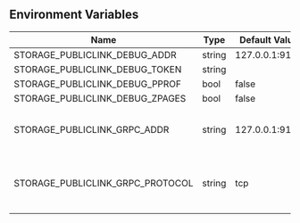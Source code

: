 ## Environment Variables

| Name | Type | Default Value | Description |
|------|------|---------------|-------------|
| STORAGE_PUBLICLINK_DEBUG_ADDR | string | 127.0.0.1:9179 | |
| STORAGE_PUBLICLINK_DEBUG_TOKEN | string |  | |
| STORAGE_PUBLICLINK_DEBUG_PPROF | bool | false | |
| STORAGE_PUBLICLINK_DEBUG_ZPAGES | bool | false | |
| STORAGE_PUBLICLINK_GRPC_ADDR | string | 127.0.0.1:9178 | The address of the grpc service.|
| STORAGE_PUBLICLINK_GRPC_PROTOCOL | string | tcp | The transport protocol of the grpc service.|